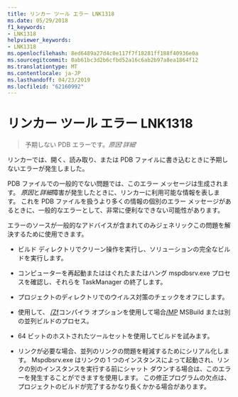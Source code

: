 ```yaml
---
title: リンカー ツール エラー LNK1318
ms.date: 05/29/2018
f1_keywords:
- LNK1318
helpviewer_keywords:
- LNK1318
ms.openlocfilehash: 8ed6489a27d4c0e117f7f18281ff188f40936e0a
ms.sourcegitcommit: 0ab61bc3d2b6cfbd52a16c6ab2b97a8ea1864f12
ms.translationtype: MT
ms.contentlocale: ja-JP
ms.lasthandoff: 04/23/2019
ms.locfileid: "62160992"
---
```

# <a name="linker-tools-error-lnk1318"></a>リンカー ツール エラー LNK1318

> 予期しない PDB エラーです。*原因*'*詳細*'

リンカーでは、開く、読み取り、または PDB ファイルに書き込むときに予期しないエラーが発生しました。

PDB ファイルでの一般的でない問題では、このエラー メッセージは生成されます。 *原因*と*詳細*障害が発生したときに、リンカーに利用可能な情報を表します。 これを PDB ファイルを扱うより多くの情報の個別のエラー メッセージがあるときに、一般的なエラーとして、非常に便利なできない可能性があります。

エラーのソースが一般的なアドバイスが含まれてのみジェネリックこの問題を解決するために使用できます。

- ビルド ディレクトリでクリーン操作を実行し、ソリューションの完全なビルドを実行します。

- コンピューターを再起動またははぐれたまたはハング mspdbsrv.exe プロセスを確認し、それらを TaskManager の終了します。

- プロジェクトのディレクトリでのウイルス対策のチェックをオフにします。

- 使用して、 [/Zf](../../build/reference/zf.md)コンパイラ オプションを使用して場合[/MP](../../build/reference/mp-build-with-multiple-processes.md) MSBuild または別の並列ビルドのプロセス。

- 64 ビットのホストされたツールセットを使用してビルドを試みます。

- リンクが必要な場合、並列のリンクの問題を軽減するためにシリアル化します。 Mspdbsrv.exe はリンクの 1 つのインスタンスによって起動され、リンクの別のインスタンスを実行する前にシャット ダウンする場合は、このエラーを発生することができますを使用します。 この修正プログラムの欠点は、プロジェクトのビルドが完了するかなり長くかかる場合があります。